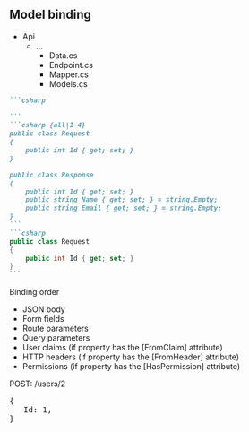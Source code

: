 <h2>Model binding</h2>

<div class="endpoint-structure mt-4">
  <ul class="files">
    <li class="view-transition-files">
      <span><ProjectIcon />Api</span>
      <ul>
        <li>
          <span><FolderIcon />...</span>
            <ul>
              <li data-id="data"><span><CsharpIcon />Data.cs</span></li>
              <li data-id="endpoint"><span><CsharpIcon />Endpoint.cs</span></li>
              <li data-id="mapper"><span><CsharpIcon />Mapper.cs</span></li>
              <li data-id="models" v-mark.circle="{ at: 1, color: 'orange', iterations: 1, animationDuration: 350 }"><span><CsharpIcon />Models.cs</span></li>
            </ul>
        </li>
      </ul>
    </li>
  </ul>

<div class="view-transition-models">

````md magic-move { at: 1, maxHeight: '450px' }
```csharp
‎
```
```csharp {all|1-4}
public class Request
{
    public int Id { get; set; }
}

public class Response
{
    public int Id { get; set; }
    public string Name { get; set; } = string.Empty;
    public string Email { get; set; } = string.Empty;
}
```
```csharp
public class Request
{
    public int Id { get; set; }
}
```
````
</div>

<div class="fixed left-[283px] top-[170px] font-serif text-gray-300">
  <div v-click="3" class="mt-8 ml-2">
    <p>Binding order</p>
    <ul class="text-xs font-light text-gray-400">
      <li v-mark.blue.box="5">JSON body</li>
      <li>Form fields</li>
      <li v-mark.yellow.box="4">Route parameters</li>
      <li>Query parameters</li>
      <li>User claims <span class="font-thin text-gray-500">(if property has the <span class="font-light">[FromClaim]</span> attribute)</span></li>
      <li>HTTP headers <span class="font-thin text-gray-500">(if property has the <span class="font-light">[FromHeader]</span> attribute)</span></li>
      <li>Permissions <span class="font-thin text-gray-500">(if property has the <span class="font-light">[HasPermission]</span> attribute)</span></li>
    </ul>
  </div>
  </div>


  <v-drag pos="694,182,113,_">
    <div v-click="4" class="floating-label font-mono text-left" data-id="request-dto">
      <p class="text-yellow-400">POST:&nbsp;/users/2</p>
    </div>
  </v-drag>

  <v-drag pos="696,225,112,_">
    <div v-click="4" class="floating-label text-left" data-id="request-dto">
      <pre class="leading-4 text-xs">
<span v-click="5" class="text-blue-500">{</span>
<span v-click="5" class="text-blue-400">   Id: 1,</span>
<span v-click="5" class="text-blue-500">}</span>
      </pre>
    </div>
  </v-drag>

  <FancyArrow v-click="6" x1="690" y1="220" x2="420" y2="310" color="yellow" arc="-0.05" head-size="15" width="1" class="z-100" />
</div>

<!--
This is now a good time to talk about model binding.

[click]

Focusing on our `Models.cs` file, this will typically contain both our `Request` and `Response` objects.

[click]

We'll focus on the `Request` object in particular, as the `Response` is just a stock-standard DTO &mdash; we're just newing that up and returning it in our handler.

[click]

So, our endpoint is going to be supplied with a fully populated request DTO, with the property values having been automatically bound from the incoming request.

The exact order of sources that populate these properties are as can be seen here.

As a request moves through the list of binding sources, we essentially take the value from the last in the list that matches &mdash; with a slight catch for the last three in that they need explicit attributes on the property before we can bind from that source.

[click]

As a simple example, given a POST request to `users/2`, with a body that specifies a _different_ `Id`, [click] we'll use the value from the route parameter instead of that from the JSON body.

[click]
-->
